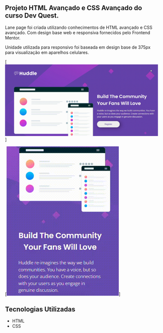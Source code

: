 ## Projeto HTML Avançado e CSS Avançado do curso Dev Quest. 

Lane page foi criada utilizando conhecimentos de HTML avançado e CSS avançado. Com design base web e responsiva fornecidos pelo Frontend Mentor.

Unidade utilizada para responsivo foi baseada em design base de 375px para visualização em aparelhos celulares. 

[<img src="./src/images/lane-page.gif" alt="Imagem da página">]


[<img src="./src/images/responsivo.gif" alt="imagem site responsivo 375px">]

## Tecnologias Utilizadas

- HTML
- CSS